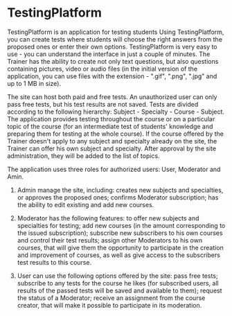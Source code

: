 # TestingPlatform
TestingPlatform is an application for testing students
Using TestingPlatform, you can create tests where students will choose the right answers from the proposed ones or enter their own options. TestingPlatform is very easy to use - you can understand the interface in just a couple of minutes. The Trainer has the ability to create not only text questions, but also questions containing pictures, video or audio files (in the initial version of the application, you can use files with the extension - ".gif", ".png", ".jpg" and up to 1 MB in size).

The site can host both paid and free tests. An unauthorized user can only pass free tests, but his test results are not saved. Tests are divided according to the following hierarchy: Subject - Specialty - Course - Subject. The application provides testing throughout the course or on a particular topic of the course (for an intermediate test of students' knowledge and preparing them for testing at the whole course). If the course offered by the Trainer doesn't apply to any subject and specialty already on the site, the Trainer can offer his own subject and specialty. After approval by the site administration, they will be added to the list of topics.

The application uses three roles for authorized users: User, Moderator and Amin.

1. Admin manage the site, including: creates new subjects and specialties, or approves the proposed ones; confirms Moderator subscription; has the ability to edit existing and add new courses.

2. Moderator has the following features: to offer new subjects and specialties for testing; add new courses (in the amount corresponding to the issued subscription); subscribe new subscribers to his own courses and control their test results; assign other Moderators to his own courses, that will give them the opportunity to participate in the creation and improvement of courses, as well as give access to the subscribers test results to this course.

3. User can use the following options offered by the site: pass free tests; subscribe to any tests for the course he likes (for subscribed users, all results of the passed tests will be saved and available to them); request the status of a Moderator; receive an assignment from the course creator, that will make it possible to participate in its moderation. 
